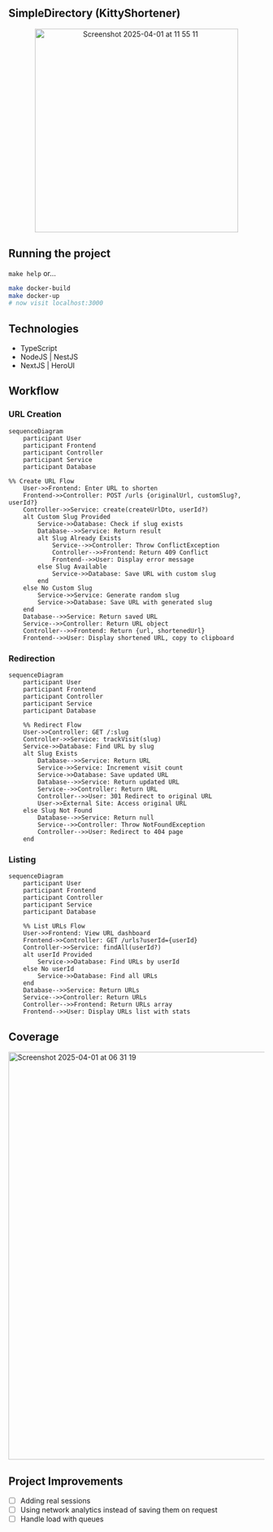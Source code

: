 ## SimpleDirectory (KittyShortener)

<p align="center">
<img width="400" alt="Screenshot 2025-04-01 at 11 55 11" src="https://github.com/user-attachments/assets/9c1d2782-4897-4207-b604-d7334360cfa3" />
</p>

## Running the project

`make help` or...

```bash
make docker-build
make docker-up
# now visit localhost:3000
```

## Technologies

- TypeScript
- NodeJS | NestJS
- NextJS | HeroUI

## Workflow

### URL Creation

```mermaid
sequenceDiagram
    participant User
    participant Frontend
    participant Controller
    participant Service
    participant Database

%% Create URL Flow
    User->>Frontend: Enter URL to shorten
    Frontend->>Controller: POST /urls {originalUrl, customSlug?, userId?}
    Controller->>Service: create(createUrlDto, userId?)
    alt Custom Slug Provided
        Service->>Database: Check if slug exists
        Database-->>Service: Return result
        alt Slug Already Exists
            Service-->>Controller: Throw ConflictException
            Controller-->>Frontend: Return 409 Conflict
            Frontend-->>User: Display error message
        else Slug Available
            Service->>Database: Save URL with custom slug
        end
    else No Custom Slug
        Service->>Service: Generate random slug
        Service->>Database: Save URL with generated slug
    end
    Database-->>Service: Return saved URL
    Service-->>Controller: Return URL object
    Controller-->>Frontend: Return {url, shortenedUrl}
    Frontend-->>User: Display shortened URL, copy to clipboard
```

### Redirection

```mermaid
sequenceDiagram
    participant User
    participant Frontend
    participant Controller
    participant Service
    participant Database
    
    %% Redirect Flow
    User->>Controller: GET /:slug
    Controller->>Service: trackVisit(slug)
    Service->>Database: Find URL by slug
    alt Slug Exists
        Database-->>Service: Return URL
        Service->>Service: Increment visit count
        Service->>Database: Save updated URL
        Database-->>Service: Return updated URL
        Service-->>Controller: Return URL
        Controller-->>User: 301 Redirect to original URL
        User->>External Site: Access original URL
    else Slug Not Found
        Database-->>Service: Return null
        Service-->>Controller: Throw NotFoundException
        Controller-->>User: Redirect to 404 page
    end
```


### Listing

```mermaid
sequenceDiagram
    participant User
    participant Frontend
    participant Controller
    participant Service
    participant Database
    
    %% List URLs Flow
    User->>Frontend: View URL dashboard
    Frontend->>Controller: GET /urls?userId={userId}
    Controller->>Service: findAll(userId?)
    alt userId Provided
        Service->>Database: Find URLs by userId
    else No userId
        Service->>Database: Find all URLs
    end
    Database-->>Service: Return URLs
    Service-->>Controller: Return URLs
    Controller-->>Frontend: Return URLs array
    Frontend-->>User: Display URLs list with stats
```

## Coverage

<img width="801" alt="Screenshot 2025-04-01 at 06 31 19" src="https://github.com/user-attachments/assets/a096abbe-121b-44df-be35-3e03fbdd237c" />


## Project Improvements

- [ ] Adding real sessions
- [ ] Using network analytics instead of saving them on request
- [ ] Handle load with queues 
